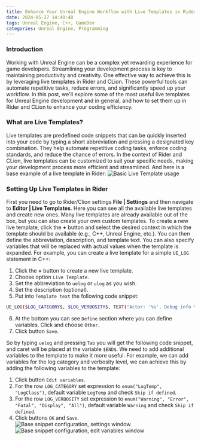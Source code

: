 ```yaml
---
title: Enhance Your Unreal Engine Workflow with Live Templates in Rider and CLion
date: 2024-05-27 14:40:48
tags: Unreal Engine, C++, GameDev
categories: Unreal Engine, Programming
---
```


### Introduction
Working with Unreal Engine can be a complex yet rewarding experience for game developers. Streamlining your development process is key to maintaining productivity and creativity. 
One effective way to achieve this is by leveraging live templates in Rider and CLion. These powerful tools can automate repetitive tasks, reduce errors, and significantly speed up your workflow. 
In this post, we'll explore some of the most useful live templates for Unreal Engine development and in general, and how to set them up in Rider and CLion to enhance your coding efficiency.

### What are Live Templates?
Live templates are predefined code snippets that can be quickly inserted into your code by typing a short abbreviation and pressing a designated key combination. They help automate repetitive coding tasks, enforce coding standards, and reduce the chance of errors. In the context of Rider and CLion, live templates can be customized to suit your specific needs, making your development process more efficient and streamlined.
And here is a base example of a live template in Rider:
![Basic Live Template usage](assets/live-templates-ue-rider-clion/live-templates-ue-rider-clion-1.gif)

### Setting Up Live Templates in Rider

First you need to go to Rider/Clion settings **File | Settings** and then navigate to **Editor | Live Templates**. Here you can see all the available live templates and create new ones.
Many live templates are already available out of the box, but you can also create your own custom templates. To create a new live template, click the **+** button and select the desired context in which the template should be available (e.g., C++, Unreal Engine, etc.). You can then define the abbreviation, description, and template text. You can also specify variables that will be replaced with actual values when the template is expanded.
For example, you can create a live template for a simple `UE_LOG` statement in C++:
1. Click the **+** button to create a new live template.
2. Choose option `Live Template`.
3. Set the abbreviation to `uelog` or `ulog` as you wish.
4. Set the description (optional).
5. Put into `Template text` the following code snippet:
```sh
UE_LOG($LOG_CATEGORY$, $LOG_VERBOSITY$, TEXT("Actor: '%s', Debug info %s"), *GetName(), $END$);
```
6. At the bottom you can see `Define` section where you can define variables. Click and choose `Other`.
7. Click button `Save`.

So by typing `uelog` and pressing `Tab` you will get the following code snippet, and caret will be placed at the variable `$END$`. 
We need to add additional variables to the template to make it more useful. For example, we can add variables for the log category and verbosity level, we can achieve this by adding the following variables to the template:
1. Click button `Edit variables`.
2. For the row `LOG_CATEGORY` set expression to `enum("LogTemp", "LogClass")`, default variable `LogTemp` and check `Skip if defined`.
3. For the row `LOG_VERBOSITY` set expression to `enum("Warning", "Error", "Fatal", "Display", "All")`, default variable `Warning` and check `Skip if defined`.
4. Click buttons `OK` and `Save`.
![Base snippet configuration, settings window](assets/live-templates-ue-rider-clion/live-templates-ue-rider-clion-2.png)
![Base snippet configuration, edit variables window](assets/live-templates-ue-rider-clion/live-templates-ue-rider-clion-3.png)